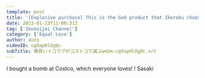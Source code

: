 ```yaml
---
template: post
title: '[Explosive purchase] This is the God product that Ikorabu chooses at Costco! [Introduction of purchased items]'
date: 2023-01-23T11:00:31Z
tag: ['Ikonoijoi Channel']
category: ['Equal Love']
author: auto 
videoID: cg9apHlXgOc
subTitle: 爆買いイコラブがコストコで選ぶwebm-cg9apHlXgOc.srt
---
```

I bought a bomb at Costco, which everyone loves! !
Sasaki
